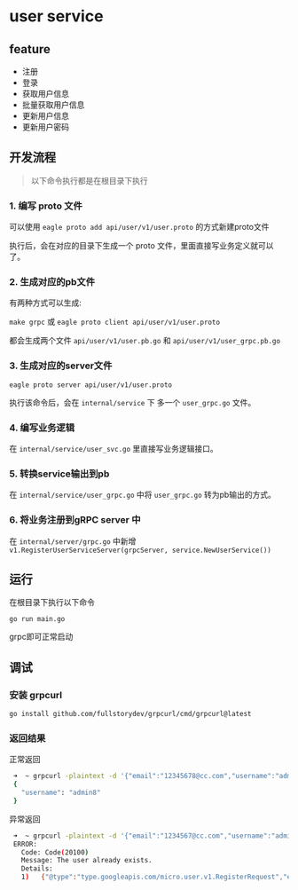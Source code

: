 # user service

## feature

- 注册
- 登录
- 获取用户信息
- 批量获取用户信息
- 更新用户信息
- 更新用户密码

## 开发流程

> 以下命令执行都是在根目录下执行

### 1. 编写 proto 文件

可以使用 `eagle proto add api/user/v1/user.proto` 的方式新建proto文件

执行后，会在对应的目录下生成一个 proto 文件，里面直接写业务定义就可以了。

### 2. 生成对应的pb文件

有两种方式可以生成:

 `make grpc`
或
 `eagle proto client api/user/v1/user.proto`

都会生成两个文件 `api/user/v1/user.pb.go` 和 `api/user/v1/user_grpc.pb.go`

### 3. 生成对应的server文件

`eagle proto server api/user/v1/user.proto`

执行该命令后，会在 `internal/service` 下 多一个 `user_grpc.go` 文件。

### 4. 编写业务逻辑

在 `internal/service/user_svc.go` 里直接写业务逻辑接口。

### 5. 转换service输出到pb

在 `internal/service/user_grpc.go` 中将 `user_grpc.go` 转为pb输出的方式。

### 6. 将业务注册到gRPC server 中

在 `internal/server/grpc.go` 中新增 `v1.RegisterUserServiceServer(grpcServer, service.NewUserService())`

## 运行

在根目录下执行以下命令

`go run main.go`

grpc即可正常启动

## 调试

### 安装 grpcurl

```bash
go install github.com/fullstorydev/grpcurl/cmd/grpcurl@latest
```

### 返回结果

正常返回

```bash
 ➜  ~ grpcurl -plaintext -d '{"email":"12345678@cc.com","username":"admin8","password":"123456"}' localhost:9090 user.v1.UserService/Register
 {
   "username": "admin8"
 }
```

异常返回

```bash
 ➜  ~ grpcurl -plaintext -d '{"email":"1234567@cc.com","username":"admin7","password":"123456"}' localhost:9090 user.v1.UserService/Register
 ERROR:
   Code: Code(20100)
   Message: The user already exists.
   Details:
   1)	{"@type":"type.googleapis.com/micro.user.v1.RegisterRequest","email":"1234567@cc.com","password":"123456","username":"admin7"}
```